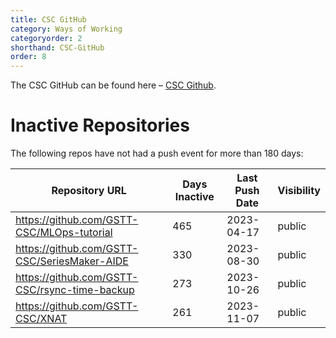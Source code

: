 ```yaml
---
title: CSC GitHub
category: Ways of Working
categoryorder: 2
shorthand: CSC-GitHub
order: 8
---
```


The CSC GitHub can be found here – <a href="https://github.com/GSTT-CSC/">CSC Github</a>.

# Inactive Repositories

The following repos have not had a push event for more than 180 days:

| Repository URL | Days Inactive | Last Push Date | Visibility |
| --- | --- | --- | --- |
| https://github.com/GSTT-CSC/MLOps-tutorial | 465 | 2023-04-17 | public |
| https://github.com/GSTT-CSC/SeriesMaker-AIDE | 330 | 2023-08-30 | public |
| https://github.com/GSTT-CSC/rsync-time-backup | 273 | 2023-10-26 | public |
| https://github.com/GSTT-CSC/XNAT | 261 | 2023-11-07 | public |
